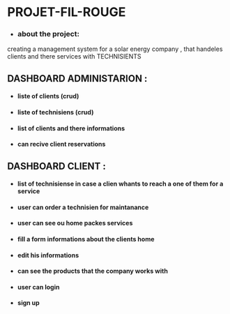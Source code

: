 #  PROJET-FIL-ROUGE

* ### about the project:
creating a management system for a solar energy company , that handeles  clients and there services with TECHNISIENTS  

## DASHBOARD ADMINISTARION :

 * #### liste of clients (crud)
 * #### liste of technisiens (crud) 
 * #### list of clients and there informations  
 * #### can recive client reservations 
 
## DASHBOARD CLIENT :

 * #### list of technisiense in case a clien whants to reach a one of them for a service 
 * #### user can order a technisien for maintanance 
 * #### user can see ou home packes services  
 * #### fill a form informations about the clients home  
 * #### edit his informations
 * #### can see the products that the company works with 
 * #### user can login 
 * #### sign up 



